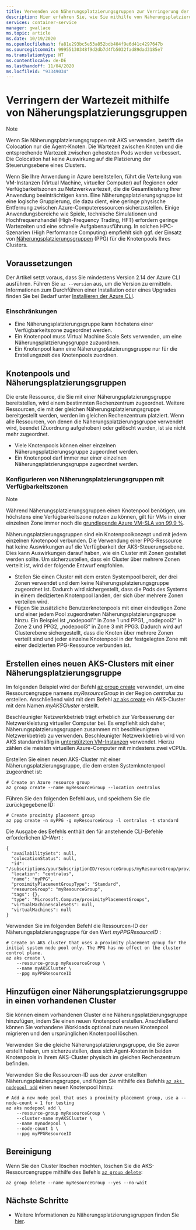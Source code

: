 ```yaml
---
title: Verwenden von Näherungsplatzierungsgruppen zur Verringerung der Wartezeit für AKS-Cluster (Azure Kubernetes Service)
description: Hier erfahren Sie, wie Sie mithilfe von Näherungsplatzierungsgruppen die Wartezeit für Ihre AKS-Clusterworkloads verringern.
services: container-service
manager: gwallace
ms.topic: article
ms.date: 10/19/2020
ms.openlocfilehash: fa81e293bc5e53a852bdb404f9e6d41c4297647b
ms.sourcegitcommit: 99955130348f9d2db7d4fb5032fad89dad3185e7
ms.translationtype: HT
ms.contentlocale: de-DE
ms.lasthandoff: 11/04/2020
ms.locfileid: "93349034"
---
```

# <a name="reduce-latency-with-proximity-placement-groups"></a>Verringern der Wartezeit mithilfe von Näherungsplatzierungsgruppen

> [!Note]
> Wenn Sie Näherungsplatzierungsgruppen mit AKS verwenden, betrifft die Colocation nur die Agent-Knoten. Die Wartezeit zwischen Knoten und die entsprechende Wartezeit zwischen gehosteten Pods werden verbessert. Die Colocation hat keine Auswirkung auf die Platzierung der Steuerungsebene eines Clusters.

Wenn Sie Ihre Anwendung in Azure bereitstellen, führt die Verteilung von VM-Instanzen (Virtual Machine, virtueller Computer) auf Regionen oder Verfügbarkeitszonen zu Netzwerkwartezeit, die die Gesamtleistung Ihrer Anwendung beeinträchtigen kann. Eine Näherungsplatzierungsgruppe ist eine logische Gruppierung, die dazu dient, eine geringe physische Entfernung zwischen Azure-Computeressourcen sicherzustellen. Einige Anwendungsbereiche wie Spiele, technische Simulationen und Hochfrequenzhandel (High-Frequency Trading, HFT) erfordern geringe Wartezeiten und eine schnelle Aufgabenausführung. In solchen HPC-Szenarien (High Performance Computing) empfiehlt sich ggf. der Einsatz von [Näherungsplatzierungsgruppen](../virtual-machines/linux/co-location.md#proximity-placement-groups) (PPG) für die Knotenpools Ihres Clusters.

## <a name="before-you-begin"></a>Voraussetzungen

Der Artikel setzt voraus, dass Sie mindestens Version 2.14 der Azure CLI ausführen. Führen Sie `az --version` aus, um die Version zu ermitteln. Informationen zum Durchführen einer Installation oder eines Upgrades finden Sie bei Bedarf unter [Installieren der Azure CLI][azure-cli-install].

### <a name="limitations"></a>Einschränkungen

* Eine Näherungsplatzierungsgruppe kann höchstens einer Verfügbarkeitszone zugeordnet werden.
* Ein Knotenpool muss Virtual Machine Scale Sets verwenden, um eine Näherungsplatzierungsgruppe zuzuordnen.
* Ein Knotenpool kann eine Näherungsplatzierungsgruppe nur für die Erstellungszeit des Knotenpools zuordnen.

## <a name="node-pools-and-proximity-placement-groups"></a>Knotenpools und Näherungsplatzierungsgruppen

Die erste Ressource, die Sie mit einer Näherungsplatzierungsgruppe bereitstellen, wird einem bestimmten Rechenzentrum zugeordnet. Weitere Ressourcen, die mit der gleichen Näherungsplatzierungsgruppe bereitgestellt werden, werden im gleichen Rechenzentrum platziert. Wenn alle Ressourcen, von denen die Näherungsplatzierungsgruppe verwendet wird, beendet (Zuordnung aufgehoben) oder gelöscht wurden, ist sie nicht mehr zugeordnet.

* Viele Knotenpools können einer einzelnen Näherungsplatzierungsgruppe zugeordnet werden.
* Ein Knotenpool darf immer nur einer einzelnen Näherungsplatzierungsgruppe zugeordnet werden.

### <a name="configure-proximity-placement-groups-with-availability-zones"></a>Konfigurieren von Näherungsplatzierungsgruppen mit Verfügbarkeitszonen

> [!NOTE]
> Während Näherungsplatzierungsgruppen einen Knotenpool benötigen, um höchstens eine Verfügbarkeitszone nutzen zu können, gilt für VMs in einer einzelnen Zone immer noch die [grundlegende Azure VM-SLA von 99,9 %](https://azure.microsoft.com/support/legal/sla/virtual-machines/v1_9/).

Näherungsplatzierungsgruppen sind ein Knotenpoolkonzept und mit jedem einzelnen Knotenpool verbunden. Die Verwendung einer PPG-Ressource hat keine Auswirkungen auf die Verfügbarkeit der AKS-Steuerungsebene. Dies kann Auswirkungen darauf haben, wie ein Cluster mit Zonen gestaltet werden sollte. Um sicherzustellen, dass ein Cluster über mehrere Zonen verteilt ist, wird der folgende Entwurf empfohlen.

* Stellen Sie einen Cluster mit dem ersten Systempool bereit, der drei Zonen verwendet und dem keine Näherungsplatzierungsgruppe zugeordnet ist. Dadurch wird sichergestellt, dass die Pods des Systems in einem dedizierten Knotenpool landen, der sich über mehrere Zonen verteilen wird.
* Fügen Sie zusätzliche Benutzerknotenpools mit einer eindeutigen Zone und einer jedem Pool zugeordneten Näherungsplatzierungsgruppe hinzu. Ein Beispiel ist „nodepool1“ in Zone 1 und PPG1, „nodepool2“ in Zone 2 und PPG2, „nodepool3“ in Zone 3 mit PPG3. Dadurch wird auf Clusterebene sichergestellt, dass die Knoten über mehrere Zonen verteilt sind und jeder einzelne Knotenpool in der festgelegten Zone mit einer dedizierten PPG-Ressource verbunden ist.

## <a name="create-a-new-aks-cluster-with-a-proximity-placement-group"></a>Erstellen eines neuen AKS-Clusters mit einer Näherungsplatzierungsgruppe

Im folgenden Beispiel wird der Befehl [az group create][az-group-create] verwendet, um eine Ressourcengruppe namens *myResourceGroup* in der Region *centralus* zu erstellen. Anschließend wird mit dem Befehl [az aks create][az-aks-create] ein AKS-Cluster mit dem Namen *myAKSCluster* erstellt.

Beschleunigter Netzwerkbetrieb trägt erheblich zur Verbesserung der Netzwerkleistung virtueller Computer bei. Es empfiehlt sich daher, Näherungsplatzierungsgruppen zusammen mit beschleunigtem Netzwerkbetrieb zu verwenden. Beschleunigter Netzwerkbetrieb wird von AKS standardmäßig in [unterstützten VM-Instanzen](../virtual-network/create-vm-accelerated-networking-cli.md?toc=/azure/virtual-machines/linux/toc.json#limitations-and-constraints) verwendet. Hierzu zählen die meisten virtuellen Azure-Computer mit mindestens zwei vCPUs.

Erstellen Sie einen neuen AKS-Cluster mit einer Näherungsplatzierungsgruppe, die dem ersten Systemknotenpool zugeordnet ist:

```azurecli-interactive
# Create an Azure resource group
az group create --name myResourceGroup --location centralus
```
Führen Sie den folgenden Befehl aus, und speichern Sie die zurückgegebene ID:

```azurecli-interactive
# Create proximity placement group
az ppg create -n myPPG -g myResourceGroup -l centralus -t standard
```

Die Ausgabe des Befehls enthält den für anstehende CLI-Befehle erforderlichen *ID-Wert* :

```output
{
  "availabilitySets": null,
  "colocationStatus": null,
  "id": "/subscriptions/yourSubscriptionID/resourceGroups/myResourceGroup/providers/Microsoft.Compute/proximityPlacementGroups/myPPG",
  "location": "centralus",
  "name": "myPPG",
  "proximityPlacementGroupType": "Standard",
  "resourceGroup": "myResourceGroup",
  "tags": {},
  "type": "Microsoft.Compute/proximityPlacementGroups",
  "virtualMachineScaleSets": null,
  "virtualMachines": null
}
```

Verwenden Sie im folgenden Befehl die Ressourcen-ID der Näherungsplatzierungsgruppe für den Wert *myPPGResourceID* :

```azurecli-interactive
# Create an AKS cluster that uses a proximity placement group for the initial system node pool only. The PPG has no effect on the cluster control plane.
az aks create \
    --resource-group myResourceGroup \
    --name myAKSCluster \
    --ppg myPPGResourceID
```

## <a name="add-a-proximity-placement-group-to-an-existing-cluster"></a>Hinzufügen einer Näherungsplatzierungsgruppe in einen vorhandenen Cluster

Sie können einem vorhandenen Cluster eine Näherungsplatzierungsgruppe hinzufügen, indem Sie einen neuen Knotenpool erstellen. Anschließend können Sie vorhandene Workloads optional zum neuen Knotenpool migrieren und den ursprünglichen Knotenpool löschen.

Verwenden Sie die gleiche Näherungsplatzierungsgruppe, die Sie zuvor erstellt haben, um sicherzustellen, dass sich Agent-Knoten in beiden Knotenpools in Ihrem AKS-Cluster physisch im gleichen Rechenzentrum befinden.

Verwenden Sie die Ressourcen-ID aus der zuvor erstellten Näherungsplatzierungsgruppe, und fügen Sie mithilfe des Befehls [`az aks nodepool add`][az-aks-nodepool-add] einen neuen Knotenpool hinzu:

```azurecli-interactive
# Add a new node pool that uses a proximity placement group, use a --node-count = 1 for testing
az aks nodepool add \
    --resource-group myResourceGroup \
    --cluster-name myAKSCluster \
    --name mynodepool \
    --node-count 1 \
    --ppg myPPGResourceID
```

## <a name="clean-up"></a>Bereinigung

Wenn Sie den Cluster löschen möchten, löschen Sie die AKS-Ressourcengruppe mithilfe des Befehls [`az group delete`][az-group-delete]:

```azurecli-interactive
az group delete --name myResourceGroup --yes --no-wait
```

## <a name="next-steps"></a>Nächste Schritte

* Weitere Informationen zu Näherungsplatzierungsgruppen finden Sie [hier][proximity-placement-groups].

<!-- LINKS - Internal -->
[azure-ad-rbac]: azure-ad-rbac.md
[aks-tutorial-prepare-app]: ./tutorial-kubernetes-prepare-app.md
[azure-cli-install]: /cli/azure/install-azure-cli
[az-aks-get-upgrades]: /cli/azure/aks#az-aks-get-upgrades
[az-aks-upgrade]: /cli/azure/aks#az-aks-upgrade
[az-aks-show]: /cli/azure/aks#az-aks-show
[nodepool-upgrade]: use-multiple-node-pools.md#upgrade-a-node-pool
[az-extension-add]: /cli/azure/extension#az-extension-add
[az-extension-update]: /cli/azure/extension#az-extension-update
[proximity-placement-groups]: ../virtual-machines/linux/co-location.md#proximity-placement-groups
[az-aks-create]: /cli/azure/aks#az-aks-create
[system-pool]: ./use-system-pools.md
[az-aks-nodepool-add]: /cli/azure/aks/nodepool?view=azure-cli-latest#az-aks-nodepool-add
[az-aks-create]: /cli/azure/aks#az-aks-create
[az-group-create]: /cli/azure/group#az-group-create
[az-group-delete]: /cli/azure/group#az-group-delete
